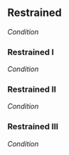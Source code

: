 ## Restrained
*Condition*  

### Restrained I
*Condition*  

### Restrained II
*Condition*  

### Restrained III
*Condition*  

